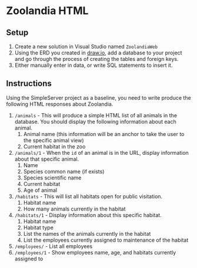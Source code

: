 # Zoolandia HTML

## Setup

1. Create a new solution in Visual Studio named `ZoolandiaWeb`
1. Using the ERD you created in [draw.io](https://www.draw.io/), add a database to your project and go through the process of creating the tables and foreign keys.
1. Either manually enter in data, or write SQL statements to insert it.

## Instructions

Using the SimpleServer project as a baseline, you need to write produce the following HTML responses about Zoolandia.

1. `/animals` - This will produce a simple HTML list of all animals in the database. You should display the following information about each animal.
    1. Animal name (this information will be an anchor to take the user to the specific animal view)
    1. Current habitat in the zoo
1. `/animals/1` - When the `id` of an animal is in the URL, display information about that specific animal.
    1. Name
    1. Species common name (if exists)
    1. Species scientific name
    1. Current habitat
    1. Age of animal
1. `/habitats` - This will list all habitats open for public visitation.
    1. Habitat name
    1. How many animals currently in the habitat
1. `/habitats/1` - Display information about this specific habitat.
    1. Habitat name
    1. Habitat type
    1. List the names of the animals currently in the habitat
    1. List the employees currently assigned to maintenance of the habitat
1. `/employees/` - List all employees
1. `/employees/1` - Show employees name, age, and habitats currently assigned to